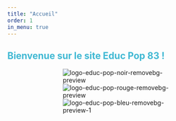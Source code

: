 ```yaml
---
title: "Accueil"
order: 1
in_menu: true
---
```

## <span style="color: #3FB8D3"><text-center>Bienvenue sur le site Educ Pop 83 !

<html>
<head>
    <style>
        .allimg {
            width:50%;margin-left:25%; margin-right:25%; center
        }
    </style>
</head>
<body>
    <div class="allimg">
<a target='_blank'><img src='https://i.postimg.cc/LhFV6wdS/logo-educ-pop-noir-removebg-preview.png' border='0' alt='logo-educ-pop-noir-removebg-preview'/></a><a target='_blank'><img src='https://i.postimg.cc/XpQKLvrN/logo-educ-pop-rouge-removebg-preview.png' border='0' alt='logo-educ-pop-rouge-removebg-preview'/></a><a target='_blank'><img src='https://i.postimg.cc/dkst5Jkv/logo-educ-pop-bleu-removebg-preview-1.png' border='0' alt='logo-educ-pop-bleu-removebg-preview-1'/></a> 